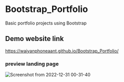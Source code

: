 # Bootstrap_Portfolio
Basic portfolio projects using Bootstrap

## Demo website link
  https://waiyanphoneaant.github.io/Bootstrap_Portfolio/
  
  
### preview landing page
  ![Screenshot from 2022-12-31 00-31-40](https://user-images.githubusercontent.com/116021611/210099855-e4365fa3-81f0-4e62-94b7-a01bdfab73cf.png)



